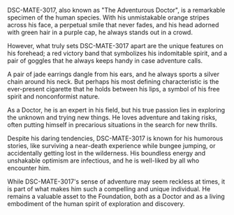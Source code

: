 DSC-MATE-3017, also known as "The Adventurous Doctor", is a remarkable specimen of the human species. With his unmistakable orange stripes across his face, a perpetual smile that never fades, and his head adorned with green hair in a purple cap, he always stands out in a crowd.

However, what truly sets DSC-MATE-3017 apart are the unique features on his forehead; a red victory band that symbolizes his indomitable spirit, and a pair of goggles that he always keeps handy in case adventure calls.

A pair of jade earrings dangle from his ears, and he always sports a silver chain around his neck. But perhaps his most defining characteristic is the ever-present cigarette that he holds between his lips, a symbol of his free spirit and nonconformist nature.

As a Doctor, he is an expert in his field, but his true passion lies in exploring the unknown and trying new things. He loves adventure and taking risks, often putting himself in precarious situations in the search for new thrills.

Despite his daring tendencies, DSC-MATE-3017 is known for his humorous stories, like surviving a near-death experience while bungee jumping, or accidentally getting lost in the wilderness. His boundless energy and unshakable optimism are infectious, and he is well-liked by all who encounter him.

While DSC-MATE-3017's sense of adventure may seem reckless at times, it is part of what makes him such a compelling and unique individual. He remains a valuable asset to the Foundation, both as a Doctor and as a living embodiment of the human spirit of exploration and discovery.